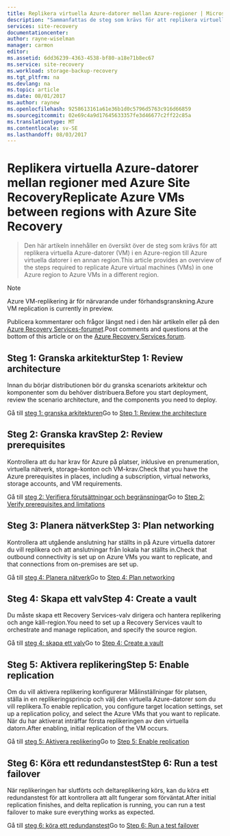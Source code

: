 ```yaml
---
title: Replikera virtuella Azure-datorer mellan Azure-regioner | Microsoft Docs
description: "Sammanfattas de steg som krävs för att replikera virtuella Azure-datorer mellan Azure-regioner med Azure Site Recovery-tjänsten i Azure-portalen"
services: site-recovery
documentationcenter: 
author: rayne-wiselman
manager: carmon
editor: 
ms.assetid: 6dd36239-4363-4538-bf80-a18e71b8ec67
ms.service: site-recovery
ms.workload: storage-backup-recovery
ms.tgt_pltfrm: na
ms.devlang: na
ms.topic: article
ms.date: 08/01/2017
ms.author: raynew
ms.openlocfilehash: 9258613161a61e36b1d0c5796d5763c916d66859
ms.sourcegitcommit: 02e69c4a9d17645633357fe3d46677c2ff22c85a
ms.translationtype: MT
ms.contentlocale: sv-SE
ms.lasthandoff: 08/03/2017
---
```

# <a name="replicate-azure-vms-between-regions-with-azure-site-recovery"></a><span data-ttu-id="0570f-103">Replikera virtuella Azure-datorer mellan regioner med Azure Site Recovery</span><span class="sxs-lookup"><span data-stu-id="0570f-103">Replicate Azure VMs between regions with Azure Site Recovery</span></span>

><span data-ttu-id="0570f-104">Den här artikeln innehåller en översikt över de steg som krävs för att replikera virtuella Azure-datorer (VM) i en Azure-region till Azure virtuella datorer i en annan region.</span><span class="sxs-lookup"><span data-stu-id="0570f-104">This article provides an overview of the steps required to replicate Azure virtual machines (VMs) in one Azure region to Azure VMs in a different region.</span></span> 

>[!NOTE]
>
> <span data-ttu-id="0570f-105">Azure VM-replikering är för närvarande under förhandsgranskning.</span><span class="sxs-lookup"><span data-stu-id="0570f-105">Azure VM replication is currently in preview.</span></span>

<span data-ttu-id="0570f-106">Publicera kommentarer och frågor längst ned i den här artikeln eller på den [Azure Recovery Services-forumet](https://social.msdn.microsoft.com/forums/azure/home?forum=hypervrecovmgr).</span><span class="sxs-lookup"><span data-stu-id="0570f-106">Post comments and questions at the bottom of this article or on the [Azure Recovery Services forum](https://social.msdn.microsoft.com/forums/azure/home?forum=hypervrecovmgr).</span></span>

## <a name="step-1-review-architecture"></a><span data-ttu-id="0570f-107">Steg 1: Granska arkitektur</span><span class="sxs-lookup"><span data-stu-id="0570f-107">Step 1: Review architecture</span></span>

<span data-ttu-id="0570f-108">Innan du börjar distributionen bör du granska scenariots arkitektur och komponenter som du behöver distribuera.</span><span class="sxs-lookup"><span data-stu-id="0570f-108">Before you start deployment, review the scenario architecture, and the components you need to deploy.</span></span>

<span data-ttu-id="0570f-109">Gå till [steg 1: granska arkitekturen](azure-to-azure-walkthrough-architecture.md)</span><span class="sxs-lookup"><span data-stu-id="0570f-109">Go to [Step 1: Review the architecture](azure-to-azure-walkthrough-architecture.md)</span></span>


## <a name="step-2-review-prerequisites"></a><span data-ttu-id="0570f-110">Steg 2: Granska krav</span><span class="sxs-lookup"><span data-stu-id="0570f-110">Step 2: Review prerequisites</span></span>

<span data-ttu-id="0570f-111">Kontrollera att du har krav för Azure på platser, inklusive en prenumeration, virtuella nätverk, storage-konton och VM-krav.</span><span class="sxs-lookup"><span data-stu-id="0570f-111">Check that you have the Azure prerequisites in places, including a subscription, virtual networks, storage accounts, and VM requirements.</span></span>

<span data-ttu-id="0570f-112">Gå till [steg 2: Verifiera förutsättningar och begränsningar](azure-to-azure-walkthrough-prerequisites.md)</span><span class="sxs-lookup"><span data-stu-id="0570f-112">Go to [Step 2: Verify prerequisites and limitations](azure-to-azure-walkthrough-prerequisites.md)</span></span>


## <a name="step-3-plan-networking"></a><span data-ttu-id="0570f-113">Steg 3: Planera nätverk</span><span class="sxs-lookup"><span data-stu-id="0570f-113">Step 3: Plan networking</span></span>

<span data-ttu-id="0570f-114">Kontrollera att utgående anslutning har ställts in på Azure virtuella datorer du vill replikera och att anslutningar från lokala har ställts in.</span><span class="sxs-lookup"><span data-stu-id="0570f-114">Check that outbound connectivity is set up on Azure VMs you want to replicate, and that connections from on-premises are set up.</span></span>

<span data-ttu-id="0570f-115">Gå till [steg 4: Planera nätverk](azure-to-azure-walkthrough-network.md)</span><span class="sxs-lookup"><span data-stu-id="0570f-115">Go to [Step 4: Plan networking](azure-to-azure-walkthrough-network.md)</span></span>



## <a name="step-4-create-a-vault"></a><span data-ttu-id="0570f-116">Steg 4: Skapa ett valv</span><span class="sxs-lookup"><span data-stu-id="0570f-116">Step 4: Create a vault</span></span> 

<span data-ttu-id="0570f-117">Du måste skapa ett Recovery Services-valv dirigera och hantera replikering och ange käll-region.</span><span class="sxs-lookup"><span data-stu-id="0570f-117">You need to set up a Recovery Services vault to orchestrate and manage replication, and specify the source region.</span></span>

<span data-ttu-id="0570f-118">Gå till [steg 4: skapa ett valv](azure-to-azure-walkthrough-vault.md)</span><span class="sxs-lookup"><span data-stu-id="0570f-118">Go to [Step 4: Create a vault](azure-to-azure-walkthrough-vault.md)</span></span>


## <a name="step-5-enable-replication"></a><span data-ttu-id="0570f-119">Steg 5: Aktivera replikering</span><span class="sxs-lookup"><span data-stu-id="0570f-119">Step 5: Enable replication</span></span>


<span data-ttu-id="0570f-120">Om du vill aktivera replikering konfigurerar Målinställningar för platsen, ställa in en replikeringsprincip och välj den virtuella Azure-datorer som du vill replikera.</span><span class="sxs-lookup"><span data-stu-id="0570f-120">To enable replication, you configure target location settings, set up a replication policy, and select the Azure VMs that you want to replicate.</span></span> <span data-ttu-id="0570f-121">När du har aktiverat inträffar första replikeringen av den virtuella datorn.</span><span class="sxs-lookup"><span data-stu-id="0570f-121">After enabling, initial replication of the VM occurs.</span></span>

<span data-ttu-id="0570f-122">Gå till [steg 5: Aktivera replikering](azure-to-azure-walkthrough-enable-replication.md)</span><span class="sxs-lookup"><span data-stu-id="0570f-122">Go to [Step 5: Enable replication](azure-to-azure-walkthrough-enable-replication.md)</span></span>


## <a name="step-6-run-a-test-failover"></a><span data-ttu-id="0570f-123">Steg 6: Köra ett redundanstest</span><span class="sxs-lookup"><span data-stu-id="0570f-123">Step 6: Run a test failover</span></span>

<span data-ttu-id="0570f-124">När replikeringen har slutförts och deltareplikering körs, kan du köra ett redundanstest för att kontrollera att allt fungerar som förväntat.</span><span class="sxs-lookup"><span data-stu-id="0570f-124">After initial replication finishes, and delta replication is running, you can run a test failover to make sure everything works as expected.</span></span>

<span data-ttu-id="0570f-125">Gå till [steg 6: köra ett redundanstest](azure-to-azure-walkthrough-test-failover.md)</span><span class="sxs-lookup"><span data-stu-id="0570f-125">Go to [Step 6: Run a test failover](azure-to-azure-walkthrough-test-failover.md)</span></span>


